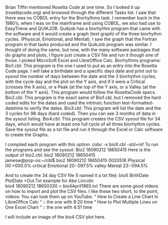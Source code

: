 Brian Tiffin mentioned Rosetta Code at one time. So I looked it up (rosettacode.org) and browsed through the different Tasks list.  I saw that there was no COBOL entry for the Biorhythms task. I remember back in the 1980’s, when I was on the mainframe and using COBOL, we also had use to EasyTrieve and QUIKJOB.  Quikjob has a biorhythm program that came with the software and it would create a graph (text graph) of the three biorhythm cycles. (Physical, Emotional, and Mental).  I saw the graph that the Fortran program in that tasks produced and the QuikJob program was similar. 
I thought of doing the same, but now, with the many software packages that do graphs and plots, I figure just create a CSV file and run it though one of those. I picked MicroSoft Excel and LibreOffice Calc.
Biorhythms programs: 
Bio1.cbl: This program is the one I used to put as an entry into the Rosetta Code page. I will take a birthdate and a specific days date and print out to sysout the number of days between the date and the 3 biorhythm cycles, with the cycle day and the plot on the Y axis, and if it were a Critical (crosses the X axis), or a Peak (at the top of the Y axis, or a Valley (at the bottom of the Y axis). This program would follow the RosettaCode specs. 
Bio2.cbl: This program is the exact same of Bio1.cbl, but I removed the hard coded edits for the dates and used the intrinsic function test-formatted-datetime to verify the dates.
Bio3.cbl: This program will list the date and the 3 cycles for 98 days (hard coded). Then you can see 3 months of data in the sysout listing. 
Bio4.cbl: This program creates the CSV sysout file for 34 days, which would have at least one full cycle of all three biorhythm cycles. Save the sysout file as a txt file and run it through the Excel or Calc software to create the Graphs. 

I compiled each program with this option: 
cobc -x bioX.cbl -std=mf 
To run the programs and see the sysout: 
Bio2 18090212 18650415 
Here is the output of bio2.cbl:
bio2 18090212 18650415  
jamesw@pop-os:~/cbl$ bio2 18090212 18650415
0020516
Physical  00:+000.0% critical
Emotional 20:-097.5% valley
Mental    23:-094.5% 

And to create the 34 day CSV file (I named it a txt file): 
bioX BirthDate PlotDate >Out.Txt example for Abe Lincoln:  
bio4 18090212 18650330 > bio4April1865.txt
There are some good videos on how to import and plot the CSV files. 
I like these two short, to the point, videos:
You can look them up on YouTube. 
“ How to Create a Line Chart in LibreOffice Calc “ :: the one with 8:20 time
“ How to Plot Multiple Lines on One Excel Chart “  :: the one with 4:51 time

I will include an image of the bio4 CSV plot here. 
